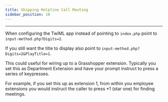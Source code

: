 ```yaml
---
title: Skipping Helpline Call Routing
sidebar_position: 10
---
```


---

When configuring the TwiML app instead of pointing to `index.php` point to `input-method.php?Digits=2`.

If you still want the title to display also point to `input-method.php?Digits=2&PlayTitle=1`.

This could useful for wiring up to a Grasshopper extension.  Typically you set this as Department Extension and have your prompt instruct to press a series of keypresses.

For example, if you set this up as extension 1, from within you employee extensions you would instruct the caller to press *1 (star one) for finding meetings.  
